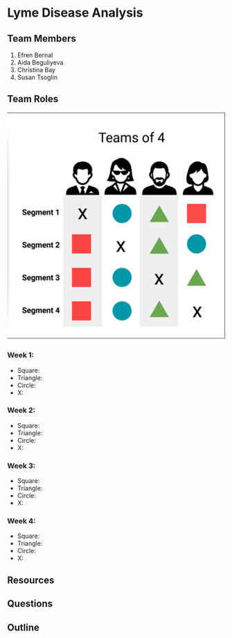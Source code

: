 # Lyme Disease Analysis

## Team Members
1. Efren Bernal
2. Aida Beguliyeva
3. Christina Bay
4. Susan Tsoglin

## Team Roles
![Teamsof4](Images/TeamsOf4.png)
### Week 1:
- Square:
- Triangle:
- Circle:
- X:

### Week 2:
- Square:
- Triangle:
- Circle:
- X:

### Week 3:
- Square:
- Triangle:
- Circle:
- X:

### Week 4:
- Square:
- Triangle:
- Circle:
- X:

## Resources

## Questions

## Outline
